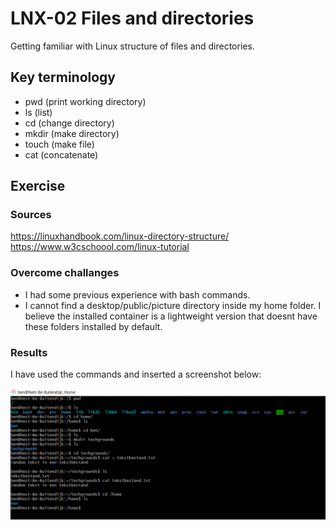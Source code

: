 # LNX-02 Files and directories
Getting familiar with Linux structure of files and directories.

## Key terminology
- pwd (print working directory)
- ls (list)
- cd (change directory)
- mkdir (make directory)
- touch (make file)
- cat (concatenate)

## Exercise
### Sources
https://linuxhandbook.com/linux-directory-structure/
https://www.w3cschoool.com/linux-tutorial

### Overcome challanges
- I had some previous experience with bash commands.
- I cannot find a desktop/public/picture directory inside my home folder. I believe the installed container is a lightweight version that doesnt have these folders installed by default.

### Results
I have used the commands and inserted a screenshot below:

![LNX-02 screenshot](../00_includes/LNX-02.png)

